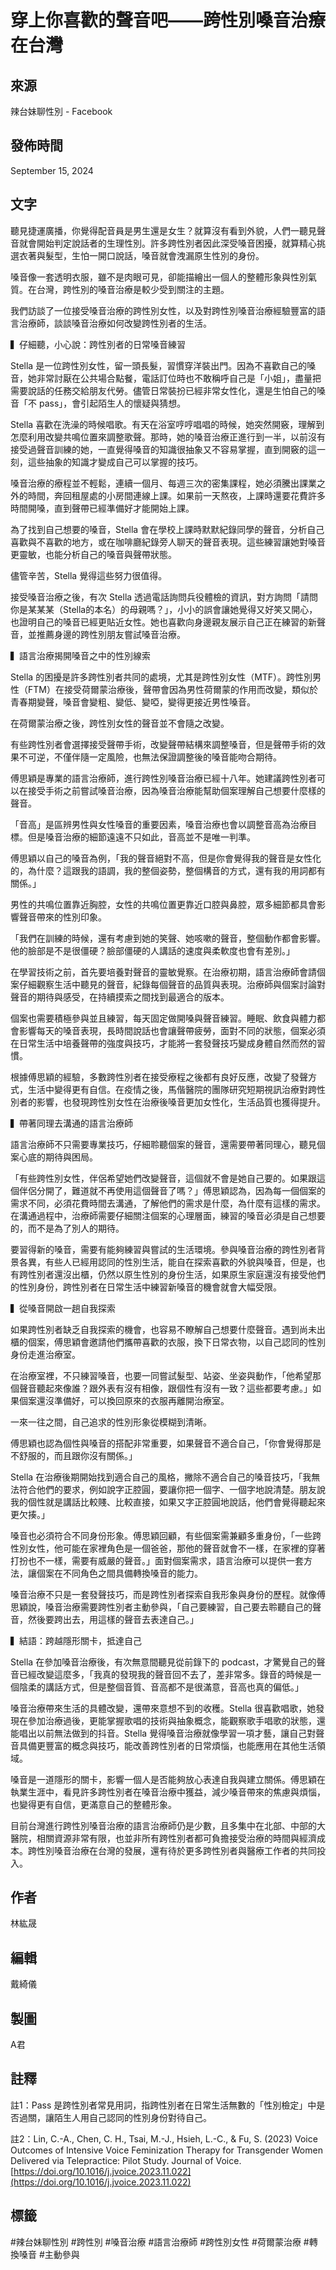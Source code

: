 # 穿上你喜歡的聲音吧——跨性別嗓音治療在台灣

## 來源
辣台妹聊性別 - Facebook

## 發佈時間
September 15, 2024

## 文字
聽見捷運廣播，你覺得配音員是男生還是女生？就算沒有看到外貌，人們一聽見聲音就會開始判定說話者的生理性別。許多跨性別者因此深受嗓音困擾，就算精心挑選衣著與髮型，生怕一開口說話，嗓音就會洩漏原生性別的身份。

嗓音像一套透明衣服，雖不是肉眼可見，卻能描繪出一個人的整體形象與性別氣質。在台灣，跨性別的嗓音治療是較少受到關注的主題。

我們訪談了一位接受嗓音治療的跨性別女性，以及對跨性別嗓音治療經驗豐富的語言治療師，談談嗓音治療如何改變跨性別者的生活。

▍仔細聽，小心說：跨性別者的日常嗓音練習

Stella 是一位跨性別女性，留一頭長髮，習慣穿洋裝出門。因為不喜歡自己的嗓音，她非常討厭在公共場合點餐，電話訂位時也不敢稱呼自己是「小姐」，盡量把需要說話的任務交給朋友代勞。儘管日常裝扮已經非常女性化，還是生怕自己的嗓音「不 pass」，會引起陌生人的懷疑與猜想。

Stella 喜歡在洗澡的時候唱歌。有天在浴室哼哼唱唱的時候，她突然開竅，理解到怎麼利用改變共鳴位置來調整歌聲。那時，她的嗓音治療正進行到一半，以前沒有接受過聲音訓練的她，一直覺得嗓音的知識很抽象又不容易掌握，直到開竅的這一刻，這些抽象的知識才變成自己可以掌握的技巧。

嗓音治療的療程並不輕鬆，連續一個月、每週三次的密集課程，她必須騰出課業之外的時間，奔回租屋處的小房間連線上課。如果前一天熬夜，上課時還要花費許多時間開嗓，直到聲帶已經準備好才能開始上課。

為了找到自己想要的嗓音，Stella 會在學校上課時默默紀錄同學的聲音，分析自己喜歡與不喜歡的地方，或在咖啡廳紀錄旁人聊天的聲音表現。這些練習讓她對嗓音更靈敏，也能分析自己的嗓音與聲帶狀態。

儘管辛苦，Stella 覺得這些努力很值得。

接受嗓音治療之後，有次 Stella 透過電話詢問兵役體檢的資訊，對方詢問「請問你是某某某（Stella的本名）的母親嗎？」，小小的誤會讓她覺得又好笑又開心，也證明自己的嗓音已經更貼近女性。她也喜歡向身邊親友展示自己正在練習的新聲音，並推薦身邊的跨性別朋友嘗試嗓音治療。

▍語言治療揭開嗓音之中的性別線索

Stella 的困擾是許多跨性別者共同的處境，尤其是跨性別女性（MTF）。跨性別男性（FTM）在接受荷爾蒙治療後，聲帶會因為男性荷爾蒙的作用而改變，類似於青春期變聲，嗓音會變粗、變低、變啞，變得更接近男性嗓音。

在荷爾蒙治療之後，跨性別女性的聲音並不會隨之改變。

有些跨性別者會選擇接受聲帶手術，改變聲帶結構來調整嗓音，但是聲帶手術的效果不可逆，不僅伴隨一定風險，也無法保證調整後的嗓音能吻合期待。

傅思穎是專業的語言治療師，進行跨性別嗓音治療已經十八年。她建議跨性別者可以在接受手術之前嘗試嗓音治療，因為嗓音治療能幫助個案理解自己想要什麼樣的聲音。

「音高」是區辨男性與女性嗓音的重要因素，嗓音治療也會以調整音高為治療目標。但是嗓音治療的細節遠遠不只如此，音高並不是唯一判準。

傅思穎以自己的嗓音為例，「我的聲音絕對不高，但是你會覺得我的聲音是女性化的，為什麼？這跟我的語調，我的整個姿勢，整個構音的方式，還有我的用詞都有關係。」

男性的共鳴位置靠近胸腔，女性的共鳴位置更靠近口腔與鼻腔，眾多細節都具會影響聲音帶來的性別印象。

「我們在訓練的時候，還有考慮到她的笑聲、她咳嗽的聲音，整個動作都會影響。他的臉部是不是很僵硬？臉部僵硬的人講話的速度與柔軟度也會有差別。」

在學習技術之前，首先要培養對聲音的靈敏覺察。在治療初期，語言治療師會請個案仔細觀察生活中聽見的聲音，紀錄每個聲音的品質與表現。治療師與個案討論對聲音的期待與感受，在持續摸索之間找到最適合的版本。

個案也需要積極參與並且練習，每天固定做開嗓與聲音練習。睡眠、飲食與體力都會影響每天的嗓音表現，長時間說話也會讓聲帶疲勞，面對不同的狀態，個案必須在日常生活中培養聲帶的強度與技巧，才能將一套發聲技巧變成身體自然而然的習慣。

根據傅思穎的經驗，多數跨性別者在接受療程之後都有良好反應，改變了發聲方式，生活中變得更有自信。在疫情之後，馬偕醫院的團隊研究短期視訊治療對跨性別者的影響，也發現跨性別女性在治療後嗓音更加女性化，生活品質也獲得提升。

▍帶著同理去溝通的語言治療師

語言治療師不只需要專業技巧，仔細聆聽個案的聲音，還需要帶著同理心，聽見個案心底的期待與困局。

「有些跨性別女性，伴侶希望她們改變聲音，這個就不會是她自己要的。如果跟這個伴侶分開了，難道就不再使用這個聲音了嗎？」傅思穎認為，因為每一個個案的需求不同，必須花費時間去溝通，了解他們的需求是什麼，為什麼有這樣的需求。在溝通過程中，治療師需要仔細關注個案的心理層面，練習的嗓音必須是自己想要的，而不是為了別人的期待。

要習得新的嗓音，需要有能夠練習與嘗試的生活環境。參與嗓音治療的跨性別者背景各異，有些人已經用認同的性別生活，能自在探索喜歡的外貌與嗓音，但是，也有跨性別者還沒出櫃，仍然以原生性別的身份生活，如果原生家庭還沒有接受他們的性別身份，跨性別者在日常生活中練習新嗓音的機會就會大幅受限。

▍從嗓音開啟一趟自我探索

如果跨性別者缺乏自我探索的機會，也容易不瞭解自己想要什麼聲音。遇到尚未出櫃的個案，傅思穎會邀請他們攜帶喜歡的衣服，換下日常衣物，以自己認同的性別身份走進治療室。

在治療室裡，不只練習嗓音，也要一同嘗試髮型、站姿、坐姿與動作，「他希望那個聲音聽起來像誰？跟外表有沒有相像，跟個性有沒有一致？這些都要考慮。」如果個案還沒準備好，可以換回原來的衣服再離開治療室。

一來一往之間，自己追求的性別形象從模糊到清晰。

傅思穎也認為個性與嗓音的搭配非常重要，如果聲音不適合自己，「你會覺得那是不舒服的，而且跟你沒有關係。」

Stella 在治療後期開始找到適合自己的風格，撇除不適合自己的嗓音技巧，「我無法符合他們的要求，例如說字正腔圓，要讓你把一個字、一個字地說清楚。朋友說我的個性就是講話比較賤、比較直接，如果又字正腔圓地說話，他們會覺得聽起來更欠揍。」

嗓音也必須符合不同身份形象。傅思穎回顧，有些個案需兼顧多重身份，「一些跨性別女性，他可能在家裡角色是一個爸爸，那他的聲音就會不一樣，在家裡的穿著打扮也不一樣，需要有威嚴的聲音。」面對個案需求，語言治療可以提供一套方法，讓個案在不同角色之間具備轉換嗓音的能力。

嗓音治療不只是一套發聲技巧，而是跨性別者探索自我形象與身份的歷程。就像傅思穎說，嗓音治療需要跨性別者主動參與，「自己要練習，自己要去聆聽自己的聲音，然後要跨出去，用這樣的聲音去表達自己。」

▍結語：跨越隱形關卡，抵達自己

Stella 在參加嗓音治療後，有次無意間聽見從前錄下的 podcast，才驚覺自己的聲音已經改變這麼多，「我真的發現我的聲音回不去了，差非常多。錄音的時候是一個陰柔的講話方式，但是整個音質、音高都不是很滿意，音高也真的偏低。」

嗓音治療帶來生活的具體改變，還帶來意想不到的收穫。Stella 很喜歡唱歌，她發現在參加治療過後，更能掌握歌唱的技術與抽象概念，能觀察歌手唱歌的狀態，還能唱出以前無法做到的抖音。Stella 覺得嗓音治療就像學習一項才藝，讓自己對聲音具備更豐富的概念與技巧，能改善跨性別者的日常煩惱，也能應用在其他生活領域。

嗓音是一道隱形的關卡，影響一個人是否能夠放心表達自我與建立關係。傅思穎在執業生涯中，看見許多跨性別者在嗓音治療中獲益，減少嗓音帶來的焦慮與煩惱，也變得更有自信，更滿意自己的整體形象。

目前台灣進行跨性別嗓音治療的語言治療師仍是少數，且多集中在北部、中部的大醫院，相關資源非常有限，也並非所有跨性別者都可負擔接受治療的時間與經濟成本。跨性別嗓音治療在台灣的發展，還有待於更多跨性別者與醫療工作者的共同投入。

## 作者
林紘晟

## 編輯
戴綺儀

## 製圖
A君

## 註釋
註1：Pass 是跨性別者常見用詞，指跨性別者在日常生活無數的「性別檢定」中是否過關，讓陌生人用自己認同的性別身份對待自己。

註2：Lin, C.-A., Chen, C. H., Tsai, M.-J., Hsieh, L.-C., & Fu, S. (2023) Voice Outcomes of Intensive Voice Feminization Therapy for Transgender Women Delivered via Telepractice: Pilot Study. Journal of Voice. [https://doi.org/10.1016/j.jvoice.2023.11.022](https://doi.org/10.1016/j.jvoice.2023.11.022)

## 標籤
#辣台妹聊性別 #跨性別 #嗓音治療 #語言治療師 #跨性別女性 #荷爾蒙治療 #轉換嗓音 #主動參與